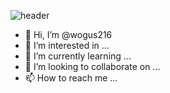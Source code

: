 ![header](https://capsule-render.vercel.app/api?type=waving&color=auto&height=300&section=header&text=capsule%20render&fontSize=90)


- 👋 Hi, I’m @wogus216
- 👀 I’m interested in ...
- 🌱 I’m currently learning ...
- 💞️ I’m looking to collaborate on ...
- 📫 How to reach me ...

<!---
wogus216/wogus216 is a ✨ special ✨ repository because its `README.md` (this file) appears on your GitHub profile.
You can click the Preview link to take a look at your changes.
--->

